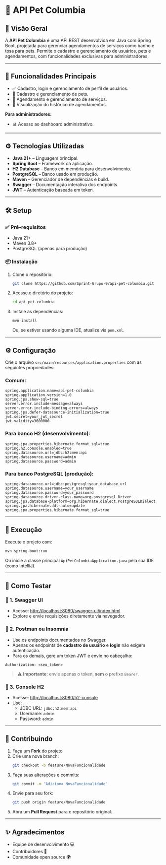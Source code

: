 # 🐾 API Pet Columbia

## 📌 Visão Geral
A **API Pet Columbia** é uma API REST desenvolvida em Java com Spring Boot, projetada para gerenciar agendamentos de serviços como banho e tosa para pets. Permite o cadastro e gerenciamento de usuários, pets e agendamentos, com funcionalidades exclusivas para administradores.

---

## 📝 Funcionalidades Principais

- ✅ Cadastro, login e gerenciamento de perfil de usuários.
- 🐶 Cadastro e gerenciamento de pets.
- 📅 Agendamento e gerenciamento de serviços.
- 📖 Visualização do histórico de agendamentos.

**Para administradores:**
- 📊 Acesso ao dashboard administrativo.

---

## ⚙️ Tecnologias Utilizadas

- **Java 21+** – Linguagem principal.
- **Spring Boot** – Framework da aplicação.
- **H2 Database** – Banco em memória para desenvolvimento.
- **PostgreSQL** – Banco usado em produção.
- **Maven** – Gerenciador de dependências e build.
- **Swagger** – Documentação interativa dos endpoints.
- **JWT** – Autenticação baseada em token.

---

## 🛠️ Setup

### ✅ Pré-requisitos
- Java 21+
- Maven 3.8+
- PostgreSQL (apenas para produção)

### 📦 Instalação

1. Clone o repositório:
   ```bash
   git clone https://github.com/Sprint-Grupo-9/api-pet-columbia.git
   ```

2. Acesse o diretório do projeto:
   ```bash
   cd api-pet-columbia
   ```

3. Instale as dependências:
   ```bash
   mvn install
   ```
   Ou, se estiver usando alguma IDE, atualize via `pom.xml`.

---

## ⚙️ Configuração

Crie o arquivo `src/main/resources/application.properties` com as seguintes propriedades:

### Comum:
```properties
spring.application.name=api-pet-columbia
spring.application.version=1.0
spring.jpa.show-sql=true
server.error.include-message=always
server.error.include-binding-errors=always
spring.jpa.defer-datasource-initialization=true
jwt.secret=your_jwt_secret
jwt.validity=3600000
```

### Para banco H2 (desenvolvimento):
```properties
spring.jpa.properties.hibernate.format_sql=true
spring.h2.console.enabled=true
spring.datasource.url=jdbc:h2:mem:api
spring.datasource.username=admin
spring.datasource.password=admin
```

### Para banco PostgreSQL (produção):
```properties
spring.datasource.url=jdbc:postgresql:your_database_url
spring.datasource.username=your_username
spring.datasource.password=your_password
spring.datasource.driver-class-name=org.postgresql.Driver
spring.jpa.database-platform=org.hibernate.dialect.PostgreSQLDialect
spring.jpa.hibernate.ddl-auto=update
spring.jpa.properties.hibernate.format_sql=true
```

---

## 🚀 Execução

Execute o projeto com:

```bash
mvn spring-boot:run
```

Ou inicie a classe principal `ApiPetColumbiaApplication.java` pela sua IDE (como IntelliJ).

---

## 🧪 Como Testar

### 🔹 1. Swagger UI
- Acesse: [http://localhost:8080/swagger-ui/index.html](http://localhost:8080/swagger-ui/index.html)
- Explore e envie requisições diretamente via navegador.

### 🔹 2. Postman ou Insomnia
- Use os endpoints documentados no Swagger.
- Apenas os endpoints de **cadastro de usuário** e **login** não exigem autenticação.
- Para os demais, gere um token JWT e envie no cabeçalho:

```http
Authorization: <seu_token>
```

> ⚠️ **Importante:** envie apenas o token, **sem** o prefixo `Bearer`.

### 🔹 3. Console H2
- Acesse: [http://localhost:8080/h2-console](http://localhost:8080/h2-console)
- Use:
   - JDBC URL: `jdbc:h2:mem:api`
   - Username: `admin`
   - Password: `admin`

---

## 🤝 Contribuindo

1. Faça um **Fork** do projeto
2. Crie uma nova branch:
   ```bash
   git checkout -b feature/NovaFuncionalidade
   ```
3. Faça suas alterações e commits:
   ```bash
   git commit -m "Adiciona NovaFuncionalidade"
   ```
4. Envie para seu fork:
   ```bash
   git push origin feature/NovaFuncionalidade
   ```
5. Abra um **Pull Request** para o repositório original.

---

## ✨ Agradecimentos

- Equipe de desenvolvimento 💻
- Contribuidores 👥
- Comunidade open source 🌍